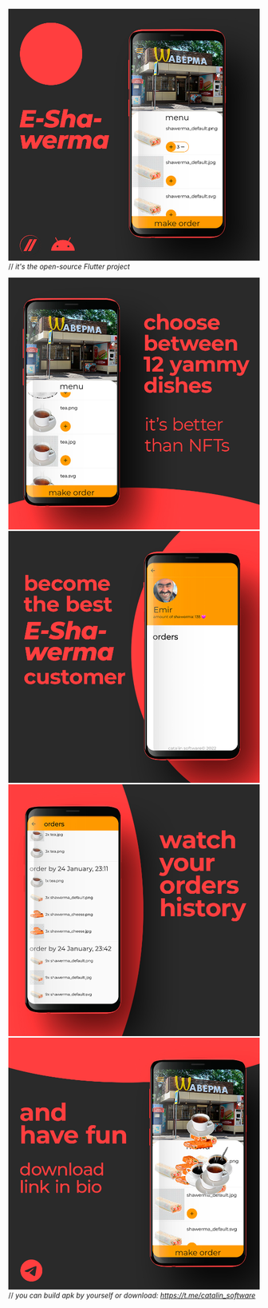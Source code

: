 ![](https://github.com/loooltooot/e-shawerma/blob/master/gitReadmeImg/1.jpg)
// _it's the open-source Flutter project_


![](https://github.com/loooltooot/e-shawerma/blob/master/gitReadmeImg/2.jpg)
![](https://github.com/loooltooot/e-shawerma/blob/master/gitReadmeImg/3.jpg)
![](https://github.com/loooltooot/e-shawerma/blob/master/gitReadmeImg/4.jpg)
![](https://github.com/loooltooot/e-shawerma/blob/master/gitReadmeImg/5.jpg)
// _you can build apk by yourself or download: https://t.me/catalin_software_
